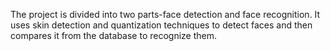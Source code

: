 The project is divided into two parts-face detection and face recognition. It uses skin detection and quantization techniques to detect faces and then compares it from the database to recognize them.